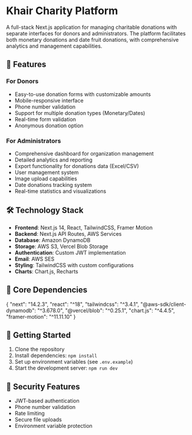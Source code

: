 # Khair Charity Platform

A full-stack Next.js application for managing charitable donations with separate interfaces for donors and administrators. The platform facilitates both monetary donations and date fruit donations, with comprehensive analytics and management capabilities.

## 🌟 Features

### For Donors
- Easy-to-use donation forms with customizable amounts
- Mobile-responsive interface
- Phone number validation
- Support for multiple donation types (Monetary/Dates)
- Real-time form validation
- Anonymous donation option

### For Administrators
- Comprehensive dashboard for organization management
- Detailed analytics and reporting
- Export functionality for donations data (Excel/CSV)
- User management system
- Image upload capabilities
- Date donations tracking system
- Real-time statistics and visualizations

## 🛠️ Technology Stack

- **Frontend**: Next.js 14, React, TailwindCSS, Framer Motion
- **Backend**: Next.js API Routes, AWS Services
- **Database**: Amazon DynamoDB
- **Storage**: AWS S3, Vercel Blob Storage
- **Authentication**: Custom JWT implementation
- **Email**: AWS SES
- **Styling**: TailwindCSS with custom configurations
- **Charts**: Chart.js, Recharts

## 🔧 Core Dependencies
{
"next": "14.2.3",
"react": "^18",
"tailwindcss": "^3.4.1",
"@aws-sdk/client-dynamodb": "^3.678.0",
"@vercel/blob": "^0.25.1",
"chart.js": "^4.4.5",
"framer-motion": "^11.11.10"
}

## 🚀 Getting Started

1. Clone the repository
2. Install dependencies: `npm install`
3. Set up environment variables (see `.env.example`)
4. Start the development server: `npm run dev`

## 🔐 Security Features

- JWT-based authentication
- Phone number validation
- Rate limiting
- Secure file uploads
- Environment variable protection